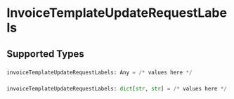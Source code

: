 # InvoiceTemplateUpdateRequestLabels


## Supported Types

### 

```python
invoiceTemplateUpdateRequestLabels: Any = /* values here */
```

### 

```python
invoiceTemplateUpdateRequestLabels: dict[str, str] = /* values here */
```

